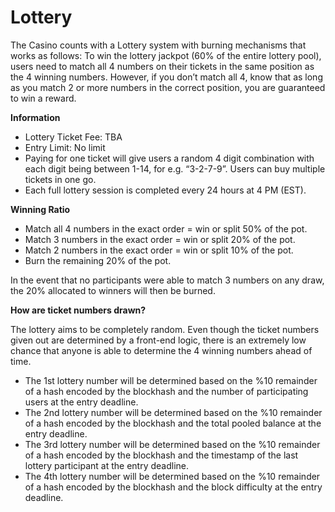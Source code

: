 # Lottery

The Casino counts with a Lottery system with burning mechanisms that works as follows: To win the lottery jackpot (60% of the entire lottery pool), users need to match all 4 numbers on their tickets in the same position as the 4 winning numbers. However, if you don’t match all 4, know that as long as you match 2 or more numbers in the correct position, you are guaranteed to win a reward.

**Information**

* Lottery Ticket Fee: TBA
* Entry Limit: No limit
* Paying for one ticket will give users a random 4 digit combination with each digit being between 1-14, for e.g. “3-2-7-9”. Users can buy multiple tickets in one go.
* Each full lottery session is completed every 24 hours at 4 PM (EST).

**Winning Ratio**

* Match all 4 numbers in the exact order = win or split 50% of the pot.
* Match 3 numbers in the exact order = win or split 20% of the pot.
* Match 2 numbers in the exact order = win or split 10% of the pot.
* Burn the remaining 20% of the pot.

In the event that no participants were able to match 3 numbers on any draw, the 20% allocated to winners will then be burned.

**How are ticket numbers drawn?**

The lottery aims to be completely random. Even though the ticket numbers given out are determined by a front-end logic, there is an extremely low chance that anyone is able to determine the 4 winning numbers ahead of time.

* The 1st lottery number will be determined based on the %10 remainder of a hash encoded by the blockhash and the number of participating users at the entry deadline.
* The 2nd lottery number will be determined based on the %10 remainder of a hash encoded by the blockhash and the total pooled balance at the entry deadline.
* The 3rd lottery number will be determined based on the %10 remainder of a hash encoded by the blockhash and the timestamp of the last lottery participant at the entry deadline.
* The 4th lottery number will be determined based on the %10 remainder of a hash encoded by the blockhash and the block difficulty at the entry deadline.
